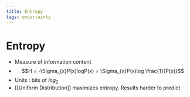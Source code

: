 ```yaml
---
title: Entropy
tags: uncertainty
---
```


# Entropy
- Measure of information content
- $$H = -\Sigma_{x}P(x)logP(x) = \Sigma_{x}P(x)log \frac{1}{P(x)}$$
- Units : bits of $log_{2}$
- [[Uniform Distribution]] maximizes entropy. Results harder to predict






















































































